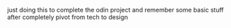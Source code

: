 just doing this to complete the odin project and remember some basic stuff after completely pivot from tech to design
